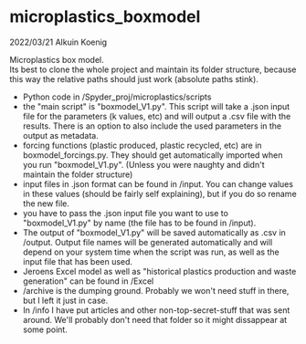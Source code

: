 # microplastics_boxmodel

2022/03/21 Alkuin Koenig

Microplastics box model.  
Its best to clone the whole project and maintain its folder structure, because this way the relative paths should just work (absolute paths stink).  


- Python code in /Spyder_proj/microplastics/scripts
- the "main script" is "boxmodel_V1.py". This script will take a .json input file for the parameters (k values, etc) and will output a .csv file with the results. There is an option to also include the used parameters in the output as metadata.
- forcing functions (plastic produced, plastic recycled, etc) are in boxmodel_forcings.py. They should get automatically imported when you run "boxmodel_V1.py". (Unless you were naughty and didn't maintain the folder structure)
- input files in .json format can be found in /input. You can change values in these values (should be fairly self explaining), but if you do so rename the new file.
- you have to pass the .json input file you want to use to "boxmodel_V1.py" by name (the file has to be found in /input).
- The output of "boxmodel_V1.py" will be saved automatically as .csv in /output. Output file names will be generated automatically and will depend on your system time when the script was run, as well as the input file that has been used. 
- Jeroens Excel model as well as "historical plastics production and waste generation" can be found in /Excel
- /archive is the dumping ground. Probably we won't need stuff in there, but I left it just in case.
- In /info I have put articles and other non-top-secret-stuff that was sent around. We'll probably don't need that folder so it might dissappear at some point.
